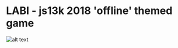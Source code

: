 # LABI - js13k 2018 'offline' themed game

![alt text](https://raw.githubusercontent.com/romualdk/js13k2018_labi/master/preview-big.png)
